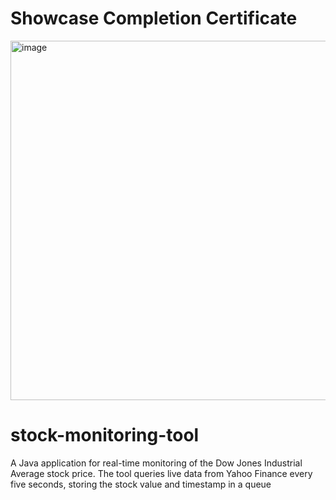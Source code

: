 # Showcase Completion Certificate
<img width="575" alt="image" src="">

# stock-monitoring-tool
A Java application for real-time monitoring of the Dow Jones Industrial Average stock price. The tool queries live data from Yahoo Finance every five seconds, storing the stock value and timestamp in a queue


